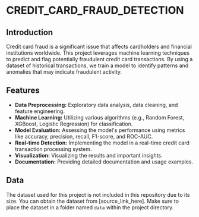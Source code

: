 # CREDIT_CARD_FRAUD_DETECTION
## Introduction

Credit card fraud is a significant issue that affects cardholders and financial institutions worldwide. This project leverages machine learning techniques to predict and flag potentially fraudulent credit card transactions. By using a dataset of historical transactions, we train a model to identify patterns and anomalies that may indicate fraudulent activity.

## Features

- **Data Preprocessing:** Exploratory data analysis, data cleaning, and feature engineering.
- **Machine Learning:** Utilizing various algorithms (e.g., Random Forest, XGBoost, Logistic Regression) for classification.
- **Model Evaluation:** Assessing the model's performance using metrics like accuracy, precision, recall, F1-score, and ROC-AUC.
- **Real-time Detection:** Implementing the model in a real-time credit card transaction processing system.
- **Visualization:** Visualizing the results and important insights.
- **Documentation:** Providing detailed documentation and usage examples.

## Data

The dataset used for this project is not included in this repository due to its size. You can obtain the dataset from [source_link_here]. Make sure to place the dataset in a folder named `data` within the project directory.

